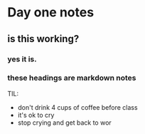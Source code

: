 # Day one notes

## is this working?
### yes it is.
### these headings are markdown notes


TIL:
* don't drink 4 cups of coffee before class
* it's ok to cry
* stop crying and get back to wor